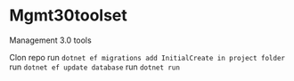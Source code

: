 # Mgmt30toolset

Management 3.0 tools

Clon repo
run `dotnet ef migrations add InitialCreate in project folder`
run `dotnet ef update database`
run `dotnet run`